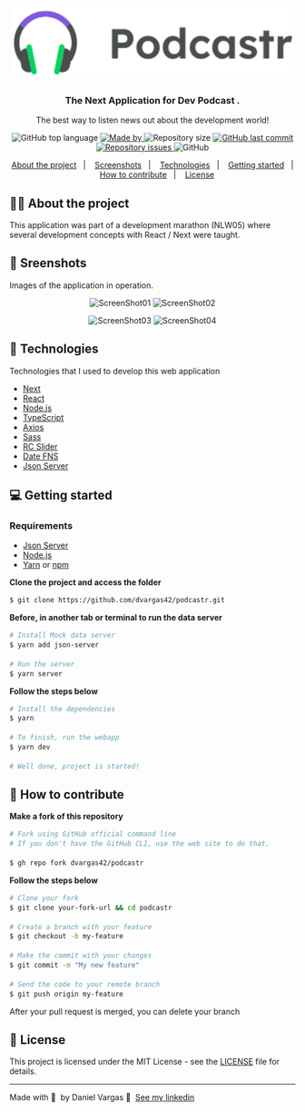 <h1 align="center">
  <img alt="Logo" src="/public/logo.svg" width="500px">
</h1>

<h3 align="center">
  The Next Application for Dev Podcast .
</h3>

<p align="center">The best way to listen news out about the development world!</p>

<p align="center">

  <img alt="GitHub top language" src="https://img.shields.io/github/languages/top/dvargas42/podcastr?color=blueviolet">

  <a href="https://www.linkedin.com/in/daniel-santos-040983ab/" target="_blank" rel="noopener noreferrer">
    <img alt="Made by" src="https://img.shields.io/badge/made%20by-Daniel%20Vargas-blueviolet">
  </a>

  <img alt="Repository size" src="https://img.shields.io/github/repo-size/dvargas42/podcastr?color=blueviolet">

  <a href="https://github.com/dvargas42/podcastr/commits/main">
    <img alt="GitHub last commit" src="https://img.shields.io/github/last-commit/dvargas42/podcastr?color=blueviolet">
  </a>

  <a href="https://github.com/dvargas42/podcastr/issues">
    <img alt="Repository issues" src="https://img.shields.io/github/issues/dvargas42/podcastr?color=blueviolet">
  </a>

  <img alt="GitHub" src="https://img.shields.io/github/license/dvargas42/podcastr?color=blueviolet">
</p>




<p align="center">
  <a href="#%EF%B8%8F-about-the-project">About the project</a>&nbsp;&nbsp;&nbsp;|&nbsp;&nbsp;&nbsp;
  <a href="#-screnshots">Screenshots</a>&nbsp;&nbsp;&nbsp;|&nbsp;&nbsp;&nbsp;
  <a href="#-technologies">Technologies</a>&nbsp;&nbsp;&nbsp;|&nbsp;&nbsp;&nbsp;
  <a href="#-getting-started">Getting started</a>&nbsp;&nbsp;&nbsp;|&nbsp;&nbsp;&nbsp;
  <a href="#-how-to-contribute">How to contribute</a>&nbsp;&nbsp;&nbsp;|&nbsp;&nbsp;&nbsp;
  <a href="#-license">License</a>
</p>

## 💇🏼 About the project

This application was part of a development marathon (NLW05) where several development concepts with React / Next were taught.

## 📸 Sreenshots

Images of the application in operation.

<p align="center">
<img alt="ScreenShot01" src="https://res.cloudinary.com/dvargas42/image/upload/v1619227831/podcastr/Captura_de_tela_de_2021-04-23_22-14-34_uqmjrx.png" width="400px">
<img alt="ScreenShot02" src="https://res.cloudinary.com/dvargas42/image/upload/v1619227832/podcastr/Captura_de_tela_de_2021-04-23_22-21-55_acc1hh.png" width="400px">
</p>

<p align="center">
<img alt="ScreenShot03" src="https://res.cloudinary.com/dvargas42/image/upload/v1619227832/podcastr/Captura_de_tela_de_2021-04-23_22-18-55_asvfse.png" width="400px">
<img alt="ScreenShot04" src="https://res.cloudinary.com/dvargas42/image/upload/v1619227819/podcastr/Captura_de_tela_de_2021-04-23_22-27-51_p1l2gz.png" width="400px">
</p>

## 🚀 Technologies

Technologies that I used to develop this web application


- [Next](https://nextjs.org/)
- [React](https://reactjs.org/)
- [Node.js](https://nodejs.org/en/)
- [TypeScript](https://www.typescriptlang.org/)
- [Axios](https://github.com/axios/axios)
- [Sass](https://sass-lang.com/)
- [RC Slider](https://github.com/schrodinger/rc-slider)
- [Date FNS](https://date-fns.org/docs/Getting-Started)
- [Json Server](https://github.com/typicode/json-server)

## 💻 Getting started

### Requirements

- [Json Server](https://github.com/typicode/json-server)
- [Node.js](https://nodejs.org/en/)
- [Yarn](https://classic.yarnpkg.com/) or [npm](https://www.npmjs.com/)


**Clone the project and access the folder**

```bash
$ git clone https://github.com/dvargas42/podcastr.git

```

**Before, in another tab or terminal to run the data server**

```bash
# Install Mock data server
$ yarn add json-server

# Run the server
$ yarn server

```

**Follow the steps below**

```bash
# Install the dependencies
$ yarn

# To finish, run the webapp 
$ yarn dev

# Well done, project is started!
```

## 🤔 How to contribute

**Make a fork of this repository**

```bash
# Fork using GitHub official command line
# If you don't have the GitHub CLI, use the web site to do that.

$ gh repo fork dvargas42/podcastr

```

**Follow the steps below**

```bash
# Clone your fork
$ git clone your-fork-url && cd podcastr

# Create a branch with your feature
$ git checkout -b my-feature

# Make the commit with your changes
$ git commit -m "My new feature"

# Send the code to your remote branch
$ git push origin my-feature
```

After your pull request is merged, you can delete your branch

## 📝 License

This project is licensed under the MIT License - see the [LICENSE](LICENSE) file for details.

---

Made with 💜 &nbsp;by Daniel Vargas 👋 &nbsp;[See my linkedin](https://www.linkedin.com/in/daniel-santos-040983ab/)